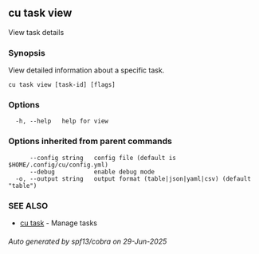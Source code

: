 ## cu task view

View task details

### Synopsis

View detailed information about a specific task.

```
cu task view [task-id] [flags]
```

### Options

```
  -h, --help   help for view
```

### Options inherited from parent commands

```
      --config string   config file (default is $HOME/.config/cu/config.yml)
      --debug           enable debug mode
  -o, --output string   output format (table|json|yaml|csv) (default "table")
```

### SEE ALSO

* [cu task](cu_task.md)	 - Manage tasks

###### Auto generated by spf13/cobra on 29-Jun-2025

